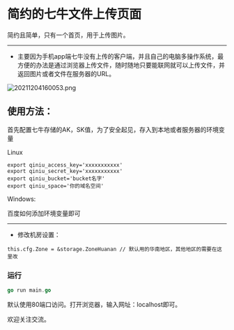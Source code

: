 # 简约的七牛文件上传页面

简约且简单，只有一个首页，用于上传图片。

----

* 主要因为手机app端七牛没有上传的客户端，并且自己的电脑多操作系统，最方便的办法是通过浏览器上传文件，随时随地只要能联网就可以上传文件，并返回图片或者文件在服务器的URL。





![20211204160053.png](https://s2.loli.net/2021/12/04/rsiKQg49je8yEM2.png)



## 使用方法：

首先配置七牛存储的AK，SK值，为了安全起见，存入到本地或者服务器的环境变量

Linux

```
export qiniu_access_key='xxxxxxxxxxx'
export qiniu_secret_key='xxxxxxxxxxx'
export qiniu_bucket='bucket名字'
export qiniu_space='你的域名空间'
```

Windows:

百度如何添加环境变量即可

----
* 修改机房设置：
```bigquery
this.cfg.Zone = &storage.ZoneHuanan // 默认用的华南地区，其他地区的需要在这里改
```
### 运行

```go
go run main.go
```

默认使用80端口访问。打开浏览器，输入网址：localhost即可。



欢迎关注交流。



